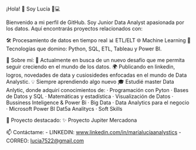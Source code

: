 ¡Hola! 👋 Soy Lucía 🧠💻

Bienvenido a mi perfil de GitHub. Soy Junior Data Analyst apasionada por los datos. Aquí encontrarás proyectos relacionados con:


🛠️ Procesamiento de datos en tiempo real
📊 ETL/ELT
🌐 Machine Learning
🚀 Tecnologías que domino:
Python, SQL, ETL, Tableau y Power BI.  

🌟 Sobre mí:
🎯 Actualmente en busca de un nuevo desafío que me permita seguir creciendo en el mundo de los datos.
🌍 Publicando en linkedin, logros, novedades de data y cusiosidedes enfocadas en el mundo de Data Analystic.
💡 Siempre aprendiendo algo nuevo
🎓 Estudié master Data Anlytic, donde adquirí conocimientos de:
    · Programación con Pyton
    · Bases de Datos y SQL
    · Matemáticas y estadística
    · Visualización de Datos
    · Bussiness Inteligence & Power Bi
    · Big Data
    · Data Analytics para el negocio
    · Microsoft Power BI Dat5a Analitycs
    · Soft Skills

🎨 Proyecto destacado:
✨ Proyecto Jupiter Mercadona

📫 Contáctame: 
     - LINKEDIN: www.linkedin.com/in/maríalucíaanalystics
     - CORREO: lucia7522@gmail.com
            
